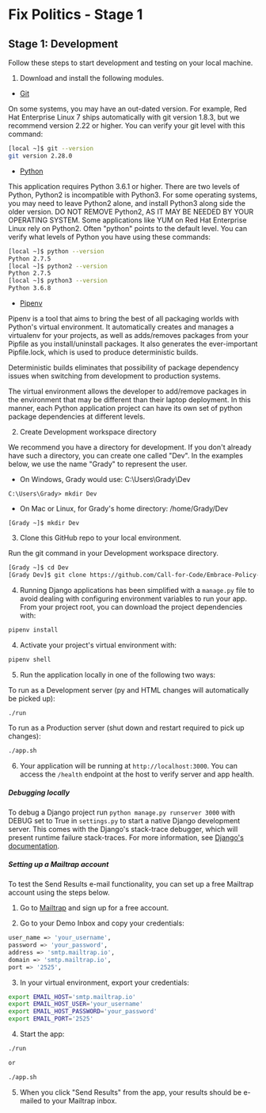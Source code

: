 # Fix Politics - Stage 1

## Stage 1: Development

Follow these steps to start development and testing on your local machine.

1. Download and install the following modules.

* [Git](https://git-scm.com/book/en/v2/Getting-Started-Installing-Git)

On some systems, you may have an out-dated version.  For example, Red Hat
Enterprise Linux 7 ships automatically with git version 1.8.3, but we
recommend version 2.22 or higher.  You can verify your git level with
this command:

```bash
[local ~]$ git --version
git version 2.28.0
```

* [Python](https://www.python.org/downloads/)

This application requires Python 3.6.1 or higher.  There are two levels
of Python, Python2 is incompatible with Python3.  For some operating 
systems, you may need to leave Python2 alone, and install Python3 along side
the older version.  DO NOT REMOVE Python2, AS IT MAY BE NEEDED BY YOUR
OPERATING SYSTEM.  Some applications like YUM on Red Hat Enterprise Linux
rely on Python2.  Often "python" points to the default level.  You can
verify what levels of Python you have using these commands:

```bash
[local ~]$ python --version
Python 2.7.5
[local ~]$ python2 --version
Python 2.7.5
[local ~]$ python3 --version
Python 3.6.8
```

* [Pipenv](https://pypi.org/project/pipenv/)

Pipenv is a tool that aims to bring the best of all packaging worlds with
Python's virtual environment.  It automatically creates and manages a 
virtualenv for your projects, as well as adds/removes packages from your 
Pipfile as you install/uninstall packages. It also generates the ever-important
Pipfile.lock, which is used to produce deterministic builds.

Deterministic builds eliminates that possibility of package dependency 
issues when switching from development to production systems.

The virtual environment allows the developer to add/remove packages in the
environment that may be different than their laptop deployment.  In this
manner, each Python application project can have its own set of python
package dependencies at different levels.


2. Create Development workspace directory

We recommend you have a directory for development.  If you don't already
have such a directory, you can create one called "Dev".  In the examples
below, we use the name "Grady" to represent the user.

* On Windows, Grady would use:  C:\Users\Grady\Dev

```
C:\Users\Grady> mkdir Dev
```

* On Mac or Linux, for Grady's home directory:  /home/Grady/Dev

```
[Grady ~]$ mkdir Dev
```


3. Clone this GitHub repo to your local environment.

Run the git command in your Development workspace directory.

```bash
[Grady ~]$ cd Dev
[Grady Dev]$ git clone https://github.com/Call-for-Code/Embrace-Policy-Reform.git
```

4. Running Django applications has been simplified with a `manage.py` file to
 avoid dealing with configuring environment variables to run your app. From 
your project root, you can download the project dependencies with:

```bash
pipenv install
```

4. Activate your project's virtual environment with:

```bash
pipenv shell
```

5. Run the application locally in one of the following two ways:

To run as a Development server (py and HTML changes will automatically be picked up):

```bash
./run
```

To run as a Production server (shut down and restart required to pick up changes):

```bash
./app.sh
```

6. Your application will be running at `http://localhost:3000`.  You can access the `/health` endpoint at the host to verify server and app health.

##### Debugging locally
To debug a Django project run `python manage.py runserver 3000` with DEBUG set to True in `settings.py` to start a native Django development server. This comes with the Django's stack-trace debugger, which will present runtime failure stack-traces. For more information, see [Django's documentation](https://docs.djangoproject.com/en/2.0/ref/settings/).

##### Setting up a Mailtrap account
To test the Send Results e-mail functionality, you can set up a free Mailtrap 
account using the steps below.

1. Go to [Mailtrap](https://mailtrap.io/) and sign up for a free account.

2. Go to your Demo Inbox and copy your credentials:
```bash
user_name => 'your_username',
password => 'your_password',
address => 'smtp.mailtrap.io',
domain => 'smtp.mailtrap.io',
port => '2525',
```

3. In your virtual environment, export your credentials:
```bash
export EMAIL_HOST='smtp.mailtrap.io'
export EMAIL_HOST_USER='your_username'
export EMAIL_HOST_PASSWORD='your_password'
export EMAIL_PORT='2525'
```

4. Start the app:
```bash
./run

or

./app.sh
```

5. When you click "Send Results" from the app, your results should be e-mailed
to your Mailtrap inbox.





